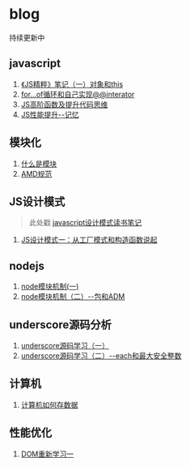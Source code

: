 # blog
持续更新中

## javascript
1. [《JS精粹》笔记（一）对象和this](https://github.com/liangfung/blog/issues/5)
2. [for...of循环和自己实现@@interator](https://github.com/liangfung/blog/issues/6)
3. [JS高阶函数及提升代码思维](https://github.com/liangfung/blog/issues/8)
4. [JS性能提升--记忆](https://github.com/liangfung/blog/issues/9)

## 模块化
1. [什么是模块](https://github.com/liangfung/blog/issues/11)
2. [AMD规范](https://github.com/liangfung/blog/issues/10)

## JS设计模式
> 此处戳 [javascript设计模式读书笔记](https://github.com/liangfung/javascript-design-partner-reading)
1. [JS设计模式一：从工厂模式和构造函数说起](https://github.com/liangfung/blog/issues/12)

## nodejs
1. [node模块机制(一)](https://github.com/liangfung/blog/issues/1)
2. [node模块机制（二）--包和ADM](https://github.com/liangfung/blog/issues/2)

## underscore源码分析
1. [underscore源码学习（一）](https://github.com/liangfung/blog/issues/3)
2. [underscore源码学习（二）--each和最大安全整数](https://github.com/liangfung/blog/issues/4)

## 计算机
1. [计算机如何存数据](https://github.com/liangfung/blog/issues/7)

## 性能优化
1. [DOM重新学习一](https://github.com/liangfung/blog/issues/13)
